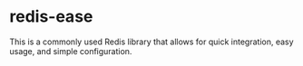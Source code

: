 # redis-ease
This is a commonly used Redis library that allows for quick integration, easy usage, and simple configuration.
